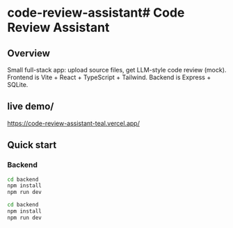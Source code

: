 # code-review-assistant# Code Review Assistant

## Overview

Small full-stack app: upload source files, get LLM-style code review (mock). Frontend is Vite + React + TypeScript + Tailwind. Backend is Express + SQLite.

## live demo/

https://code-review-assistant-teal.vercel.app/

## Quick start

### Backend

```bash
cd backend
npm install
npm run dev
```


```bash
cd backend
npm install
npm run dev
```

